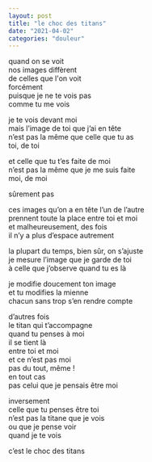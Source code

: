 ```yaml
---
layout: post
title: "le choc des titans"
date: "2021-04-02"
categories: "douleur"
---
```


quand on se voit  
nos images diffèrent  
de celles que l'on voit  
forcément  
puisque je ne te vois pas  
comme tu me vois

je te vois devant moi  
mais l’image de toi que j’ai en tête  
n’est pas la même que celle que tu as  
toi, de toi  

et celle que tu t’es faite de moi  
n’est pas la même que je me suis faite  
moi, de moi  

sûrement pas  

ces images qu’on a en tête l’un de l’autre  
prennent toute la place entre toi et moi  
et malheureusement, des fois  
il n’y a plus d’espace autrement  

la plupart du temps, bien sûr, on s’ajuste  
je mesure l’image que je garde de toi  
à celle que j’observe quand tu es là  

je modifie doucement ton image  
et tu modifies la mienne  
chacun sans trop s’en rendre compte  

d’autres fois  
le titan qui t’accompagne  
quand tu penses à moi  
il se tient là  
entre toi et moi  
et ce n’est pas moi  
pas du tout, même !  
en tout cas  
pas celui que je pensais être moi  

inversement  
celle que tu penses être toi  
n’est pas la titane que je vois  
ou que je pense voir  
quand je te vois  

c’est le choc des titans  
